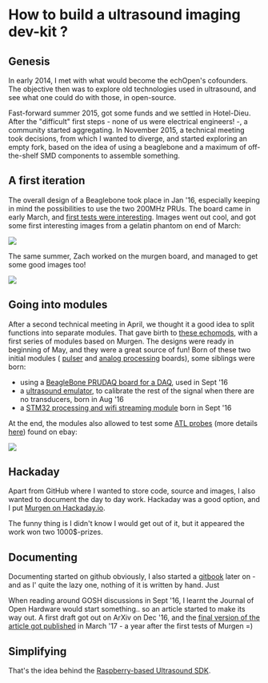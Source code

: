 # How to build a ultrasound imaging dev-kit ?

## Genesis

In early 2014, I met with what would become the echOpen's cofounders. The objective then was to explore old technologies used in ultrasound, and see what one could do with those, in open-source.

Fast-forward summer 2015, got some funds and we settled in Hotel-Dieu. After the "difficult" first steps - none of us were electrical engineers! -, a community started aggregating. In November 2015, a technical meeting took decisions, from which I wanted to diverge, and started exploring an empty fork, based on the idea of using a beaglebone and a maximum of off-the-shelf SMD components to assemble something.

## A first iteration

The overall design of a Beaglebone took place in Jan '16, especially keeping in mind the possibilities to use the two 200MHz PRUs. The board came in early March, and [first tests were interesting](https://github.com/kelu124/murgen-dev-kit/blob/master/hardware/Readme.md). Images went out cool, and got some first interesting images from a gelatin phantom on end of March:

![](https://raw.githubusercontent.com/kelu124/murgen-dev-kit/master/worklog/Images/Session_7/20160328-141152.data-DEC1-SC-4T.png)

The same summer, Zach worked on the murgen board, and managed to get some good images too!

![](https://raw.githubusercontent.com/ZTaylor39/murgen-dev-kit/zach/worklog/Zach/2016-07-06/tp2.png)

## Going into modules

After a second technical meeting in April, we thought it a good idea to split functions into separate modules. That gave birth to [these echomods](https://github.com/kelu124/echomods/), with a first series of modules based on Murgen. The designs were ready in beginning of May, and they were a great source of fun! Born of these two initial modules ( [pulser](/tobo/) and [analog processing](/goblin/) boards), some siblings were born:
* using a [BeagleBone PRUDAQ board for a DAQ](/toadkiller/), used in Sept '16
* a [ultrasound emulator](/silent/), to calibrate the rest of the signal when there are no transducers, born in Aug '16
* a [STM32 processing and wifi streaming module](/croaker/) born in Sept '16

At the end, the modules also allowed to test some [ATL probes](/retroATL3/) (more details [here](/include/ATL.md)) found on ebay:

![](https://raw.githubusercontent.com/kelu124/echomods/master/include/20160814/sonde3V_1-4.csv-SC.png)

## Hackaday

Apart from GitHub where I wanted to store code, source and images, I also wanted to document the day to day work. Hackaday was a good option, and I put [Murgen on Hackaday.io](http://hackaday.com/2016/04/12/a-developers-kit-for-medical-ultrasound/).

The funny thing is I didn't know I would get out of it, but it appeared the work won two 1000$-prizes. 

## Documenting

Documenting started on github obviously, I also started a [gitbook](https://kelu124.gitbooks.io/echomods/content/) later on - and as I' quite the lazy one, nothing of it is written by hand. Just 

When reading around GOSH discussions in Sept '16, I learnt the Journal of Open Hardware would start something.. so an article started to make its way out. A first draft got out on ArXiv on Dec '16, and the [final version of the article got published](http://openhardware.metajnl.com/articles/10.5334/joh.2/) in March '17 - a year after the first tests of Murgen =)

## Simplifying

That's the idea behind the [Raspberry-based Ultrasound SDK](https://hackaday.io/project/10899-a-debugger-for-ultrasound-imaging).


